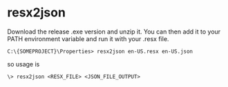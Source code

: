 # resx2json

Download the release .exe version and unzip it. You can then add it to your PATH environment variable and run it with your .resx file.

```
C:\{SOMEPROJECT}\Properties> resx2json en-US.resx en-US.json
```

so usage is

```
\> resx2json <RESX_FILE> <JSON_FILE_OUTPUT>
```

